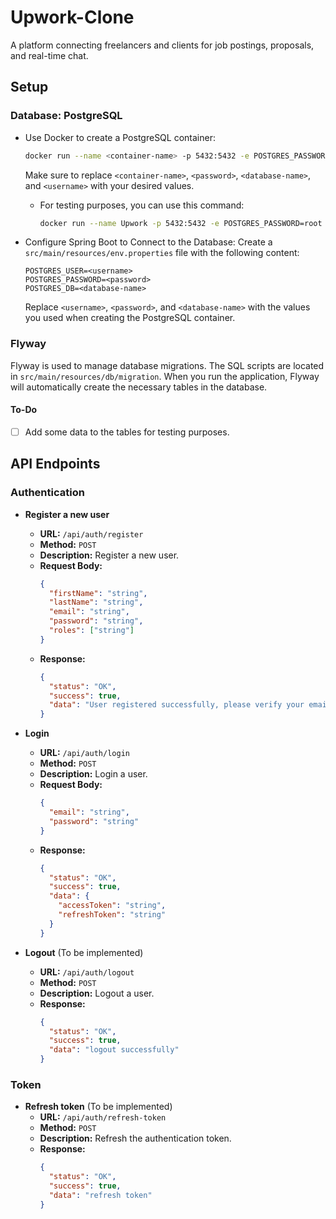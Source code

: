 # Upwork-Clone

A platform connecting freelancers and clients for job postings, proposals, and real-time chat.

## Setup

### Database: PostgreSQL

- Use Docker to create a PostgreSQL container:
    ```bash
    docker run --name <container-name> -p 5432:5432 -e POSTGRES_PASSWORD=<password> -e POSTGRES_DB=<database-name> -e POSTGRES_USER=<username> -d postgres
    ```
  Make sure to replace `<container-name>`, `<password>`, `<database-name>`, and `<username>` with your desired values.
    - For testing purposes, you can use this command:
      ```bash
      docker run --name Upwork -p 5432:5432 -e POSTGRES_PASSWORD=root -e POSTGRES_DB=upwork -e POSTGRES_USER=postgres -d postgres
      ```

- Configure Spring Boot to Connect to the Database:
  Create a `src/main/resources/env.properties` file with the following content:
    ```properties
   POSTGRES_USER=<username>
   POSTGRES_PASSWORD=<password>
   POSTGRES_DB=<database-name>
    ```
  Replace `<username>`, `<password>`, and `<database-name>` with the values you used when creating the PostgreSQL
  container.

### Flyway

Flyway is used to manage database migrations. The SQL scripts are located in `src/main/resources/db/migration`.
When you run the application, Flyway will automatically create the necessary tables in the database.

#### To-Do

- [ ] Add some data to the tables for testing purposes.

## API Endpoints

### Authentication

- **Register a new user**
    - **URL:** `/api/auth/register`
    - **Method:** `POST`
    - **Description:** Register a new user.
    - **Request Body:**
      ```json
      {
        "firstName": "string",
        "lastName": "string",
        "email": "string",
        "password": "string",
        "roles": ["string"]
      }
      ```
    - **Response:**
      ```json
      {
        "status": "OK",
        "success": true,
        "data": "User registered successfully, please verify your email"
      }
      ```

- **Login**
    - **URL:** `/api/auth/login`
    - **Method:** `POST`
    - **Description:** Login a user.
    - **Request Body:**
      ```json
      {
        "email": "string",
        "password": "string"
      }
      ```
    - **Response:**
      ```json
      {
        "status": "OK",
        "success": true,
        "data": {
          "accessToken": "string",
          "refreshToken": "string"
        }
      }
      ```

- **Logout** (To be implemented)
    - **URL:** `/api/auth/logout`
    - **Method:** `POST`
    - **Description:** Logout a user.
    - **Response:**
      ```json
      {
        "status": "OK",
        "success": true,
        "data": "logout successfully"
      }
      ```

### Token

- **Refresh token** (To be implemented)
    - **URL:** `/api/auth/refresh-token`
    - **Method:** `POST`
    - **Description:** Refresh the authentication token.
    - **Response:**
      ```json
      {
        "status": "OK",
        "success": true,
        "data": "refresh token"
      }
      ```
